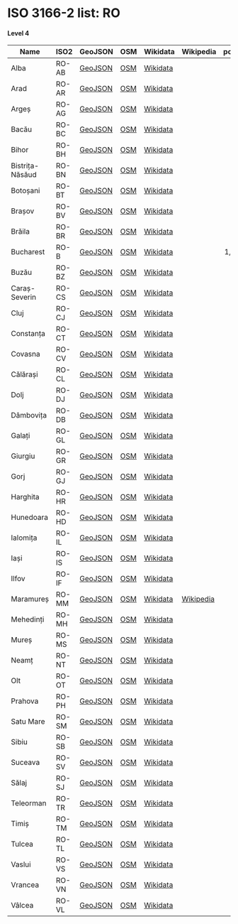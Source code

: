 # ISO 3166-2 list: RO


#### Level 4
Name | ISO2 | GeoJSON | OSM | Wikidata | Wikipedia | population 
--- | --- | --- | --- | --- | --- | --: 
Alba | RO-AB | [GeoJSON](../../geojson/q8/iso2/RO/RO-AB.geojson) | [OSM](https://www.openstreetmap.org/relation/194271) | [Wikidata](https://www.wikidata.org/wiki/Q45868) |  | 380,976
Arad | RO-AR | [GeoJSON](../../geojson/q8/iso2/RO/RO-AR.geojson) | [OSM](https://www.openstreetmap.org/relation/2248721) | [Wikidata](https://www.wikidata.org/wiki/Q179559) |  | 461,791
Argeș | RO-AG | [GeoJSON](../../geojson/q8/iso2/RO/RO-AG.geojson) | [OSM](https://www.openstreetmap.org/relation/2261315) | [Wikidata](https://www.wikidata.org/wiki/Q179567) |  | 652,625
Bacău | RO-BC | [GeoJSON](../../geojson/q8/iso2/RO/RO-BC.geojson) | [OSM](https://www.openstreetmap.org/relation/2248681) | [Wikidata](https://www.wikidata.org/wiki/Q179779) |  | 706,623
Bihor | RO-BH | [GeoJSON](../../geojson/q8/iso2/RO/RO-BH.geojson) | [OSM](https://www.openstreetmap.org/relation/91731) | [Wikidata](https://www.wikidata.org/wiki/Q179588) |  | 617,927
Bistrița-Năsăud | RO-BN | [GeoJSON](../../geojson/q8/iso2/RO/RO-BN.geojson) | [OSM](https://www.openstreetmap.org/relation/55466) | [Wikidata](https://www.wikidata.org/wiki/Q181513) |  | 311,657
Botoșani | RO-BT | [GeoJSON](../../geojson/q8/iso2/RO/RO-BT.geojson) | [OSM](https://www.openstreetmap.org/relation/2256729) | [Wikidata](https://www.wikidata.org/wiki/Q178861) |  | 452,834
Brașov | RO-BV | [GeoJSON](../../geojson/q8/iso2/RO/RO-BV.geojson) | [OSM](https://www.openstreetmap.org/relation/2248612) | [Wikidata](https://www.wikidata.org/wiki/Q182614) |  | 589,028
Brăila | RO-BR | [GeoJSON](../../geojson/q8/iso2/RO/RO-BR.geojson) | [OSM](https://www.openstreetmap.org/relation/2355512) | [Wikidata](https://www.wikidata.org/wiki/Q188503) |  | 373,174
Bucharest | RO-B | [GeoJSON](../../geojson/q8/iso2/RO/RO-B.geojson) | [OSM](https://www.openstreetmap.org/relation/377733) | [Wikidata](https://www.wikidata.org/wiki/Q19660) |  | 1,883,425
Buzău | RO-BZ | [GeoJSON](../../geojson/q8/iso2/RO/RO-BZ.geojson) | [OSM](https://www.openstreetmap.org/relation/2355511) | [Wikidata](https://www.wikidata.org/wiki/Q185309) |  | 496,214
Caraș-Severin | RO-CS | [GeoJSON](../../geojson/q8/iso2/RO/RO-CS.geojson) | [OSM](https://www.openstreetmap.org/relation/2366873) | [Wikidata](https://www.wikidata.org/wiki/Q187925) |  | 274,277
Cluj | RO-CJ | [GeoJSON](../../geojson/q8/iso2/RO/RO-CJ.geojson) | [OSM](https://www.openstreetmap.org/relation/91733) | [Wikidata](https://www.wikidata.org/wiki/Q182624) |  | 691,106
Constanța | RO-CT | [GeoJSON](../../geojson/q8/iso2/RO/RO-CT.geojson) | [OSM](https://www.openstreetmap.org/relation/2367022) | [Wikidata](https://www.wikidata.org/wiki/Q188505) |  | 715,151
Covasna | RO-CV | [GeoJSON](../../geojson/q8/iso2/RO/RO-CV.geojson) | [OSM](https://www.openstreetmap.org/relation/2248621) | [Wikidata](https://www.wikidata.org/wiki/Q188959) |  | 206,261
Călărași | RO-CL | [GeoJSON](../../geojson/q8/iso2/RO/RO-CL.geojson) | [OSM](https://www.openstreetmap.org/relation/2367015) | [Wikidata](https://www.wikidata.org/wiki/Q188948) |  | 306,691
Dolj | RO-DJ | [GeoJSON](../../geojson/q8/iso2/RO/RO-DJ.geojson) | [OSM](https://www.openstreetmap.org/relation/2366970) | [Wikidata](https://www.wikidata.org/wiki/Q191065) |  | 734,231
Dâmbovița | RO-DB | [GeoJSON](../../geojson/q8/iso2/RO/RO-DB.geojson) | [OSM](https://www.openstreetmap.org/relation/2355471) | [Wikidata](https://www.wikidata.org/wiki/Q188797) |  | 541,763
Galați | RO-GL | [GeoJSON](../../geojson/q8/iso2/RO/RO-GL.geojson) | [OSM](https://www.openstreetmap.org/relation/2260192) | [Wikidata](https://www.wikidata.org/wiki/Q188796) |  | 619,556
Giurgiu | RO-GR | [GeoJSON](../../geojson/q8/iso2/RO/RO-GR.geojson) | [OSM](https://www.openstreetmap.org/relation/2366987) | [Wikidata](https://www.wikidata.org/wiki/Q193055) |  | 297,859
Gorj | RO-GJ | [GeoJSON](../../geojson/q8/iso2/RO/RO-GJ.geojson) | [OSM](https://www.openstreetmap.org/relation/2261275) | [Wikidata](https://www.wikidata.org/wiki/Q190406) |  | 387,308
Harghita | RO-HR | [GeoJSON](../../geojson/q8/iso2/RO/RO-HR.geojson) | [OSM](https://www.openstreetmap.org/relation/2248660) | [Wikidata](https://www.wikidata.org/wiki/Q190702) |  | 304,969
Hunedoara | RO-HD | [GeoJSON](../../geojson/q8/iso2/RO/RO-HD.geojson) | [OSM](https://www.openstreetmap.org/relation/2248737) | [Wikidata](https://www.wikidata.org/wiki/Q191071) |  | 485,712
Ialomița | RO-IL | [GeoJSON](../../geojson/q8/iso2/RO/RO-IL.geojson) | [OSM](https://www.openstreetmap.org/relation/2355517) | [Wikidata](https://www.wikidata.org/wiki/Q193044) |  | 296,572
Iași | RO-IS | [GeoJSON](../../geojson/q8/iso2/RO/RO-IS.geojson) | [OSM](https://www.openstreetmap.org/relation/2256747) | [Wikidata](https://www.wikidata.org/wiki/Q182888) |  | 772,348
Ilfov | RO-IF | [GeoJSON](../../geojson/q8/iso2/RO/RO-IF.geojson) | [OSM](https://www.openstreetmap.org/relation/2366996) | [Wikidata](https://www.wikidata.org/wiki/Q191670) |  | 388,738
Maramureș | RO-MM | [GeoJSON](../../geojson/q8/iso2/RO/RO-MM.geojson) | [OSM](https://www.openstreetmap.org/relation/72481) | [Wikidata](https://www.wikidata.org/wiki/Q188813) | [Wikipedia](http://en.wikipedia.org/wiki/ro%3AJude%C8%9Bul%20Maramure%C8%99) | 510,110
Mehedinți | RO-MH | [GeoJSON](../../geojson/q8/iso2/RO/RO-MH.geojson) | [OSM](https://www.openstreetmap.org/relation/2366962) | [Wikidata](https://www.wikidata.org/wiki/Q191717) |  | 
Mureș | RO-MS | [GeoJSON](../../geojson/q8/iso2/RO/RO-MS.geojson) | [OSM](https://www.openstreetmap.org/relation/2248573) | [Wikidata](https://www.wikidata.org/wiki/Q190711) |  | 550,846
Neamț | RO-NT | [GeoJSON](../../geojson/q8/iso2/RO/RO-NT.geojson) | [OSM](https://www.openstreetmap.org/relation/2248675) | [Wikidata](https://www.wikidata.org/wiki/Q188661) |  | 
Olt | RO-OT | [GeoJSON](../../geojson/q8/iso2/RO/RO-OT.geojson) | [OSM](https://www.openstreetmap.org/relation/2366978) | [Wikidata](https://www.wikidata.org/wiki/Q188945) |  | 
Prahova | RO-PH | [GeoJSON](../../geojson/q8/iso2/RO/RO-PH.geojson) | [OSM](https://www.openstreetmap.org/relation/2355507) | [Wikidata](https://www.wikidata.org/wiki/Q188665) |  | 762,886
Satu Mare | RO-SM | [GeoJSON](../../geojson/q8/iso2/RO/RO-SM.geojson) | [OSM](https://www.openstreetmap.org/relation/72482) | [Wikidata](https://www.wikidata.org/wiki/Q165459) |  | 
Sibiu | RO-SB | [GeoJSON](../../geojson/q8/iso2/RO/RO-SB.geojson) | [OSM](https://www.openstreetmap.org/relation/2248586) | [Wikidata](https://www.wikidata.org/wiki/Q184797) |  | 421,724
Suceava | RO-SV | [GeoJSON](../../geojson/q8/iso2/RO/RO-SV.geojson) | [OSM](https://www.openstreetmap.org/relation/2077868) | [Wikidata](https://www.wikidata.org/wiki/Q181209) |  | 634,810
Sălaj | RO-SJ | [GeoJSON](../../geojson/q8/iso2/RO/RO-SJ.geojson) | [OSM](https://www.openstreetmap.org/relation/91685) | [Wikidata](https://www.wikidata.org/wiki/Q190690) |  | 
Teleorman | RO-TR | [GeoJSON](../../geojson/q8/iso2/RO/RO-TR.geojson) | [OSM](https://www.openstreetmap.org/relation/2366986) | [Wikidata](https://www.wikidata.org/wiki/Q191653) |  | 
Timiș | RO-TM | [GeoJSON](../../geojson/q8/iso2/RO/RO-TM.geojson) | [OSM](https://www.openstreetmap.org/relation/2366863) | [Wikidata](https://www.wikidata.org/wiki/Q185586) |  | 
Tulcea | RO-TL | [GeoJSON](../../geojson/q8/iso2/RO/RO-TL.geojson) | [OSM](https://www.openstreetmap.org/relation/2367044) | [Wikidata](https://www.wikidata.org/wiki/Q191078) |  | 
Vaslui | RO-VS | [GeoJSON](../../geojson/q8/iso2/RO/RO-VS.geojson) | [OSM](https://www.openstreetmap.org/relation/2256753) | [Wikidata](https://www.wikidata.org/wiki/Q167199) |  | 455,049
Vrancea | RO-VN | [GeoJSON](../../geojson/q8/iso2/RO/RO-VN.geojson) | [OSM](https://www.openstreetmap.org/relation/2260187) | [Wikidata](https://www.wikidata.org/wiki/Q182778) |  | 
Vâlcea | RO-VL | [GeoJSON](../../geojson/q8/iso2/RO/RO-VL.geojson) | [OSM](https://www.openstreetmap.org/relation/2261289) | [Wikidata](https://www.wikidata.org/wiki/Q186838) |  | 371,714
